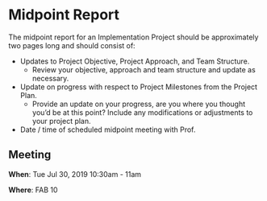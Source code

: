# Midpoint Report
The midpoint report for an Implementation Project should be approximately two pages long and should consist of:

- Updates to Project Objective, Project Approach, and Team Structure.
  - Review your objective, approach and team structure and update as necessary.
- Update on progress with respect to Project Milestones from the Project Plan.
  - Provide an update on your progress, are you where you thought you’d be at this point? Include any modifications or adjustments to your project plan.
- Date / time of scheduled midpoint meeting with Prof. 


## Meeting
**When**: Tue Jul 30, 2019 10:30am - 11am

**Where**: FAB 10
